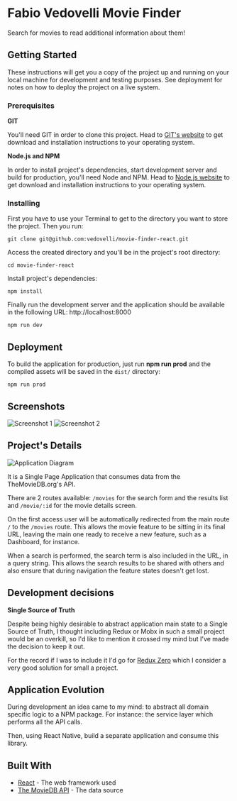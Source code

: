 # Fabio Vedovelli Movie Finder

Search for movies to read additional information about them!

## Getting Started

These instructions will get you a copy of the project up and running on your local machine for development and testing purposes. See deployment for notes on how to deploy the project on a live system.

### Prerequisites

**GIT**

You'll need GIT in order to clone this project. Head to [GIT's website](https://git-scm.com/) to get download and installation instructions to your operating system.

**Node.js and NPM**

In order to install project's dependencies, start development server and build for production, you'll need Node and NPM. Head to [Node.js website](https://nodejs.org/en/) to get download and installation instructions to your operating system.

### Installing

First you have to use your Terminal to get to the directory you want to store the project. Then you run:

```
git clone git@github.com:vedovelli/movie-finder-react.git
```

Access the created directory and you'll be in the project's root directory:

```
cd movie-finder-react
```

Install project's dependencies:

```
npm install
````

Finally run the development server and the application should be available in the following URL: http://localhost:8000

```
npm run dev
```

## Deployment

To build the application for production, just run **npm run prod** and the compiled assets will be saved in the `dist/` directory:

```
npm run prod
```

## Screenshots

![Screenshot 1](http://ludicrous-pocket.surge.sh/movie-finder-screenshot-1.png)
![Screenshot 2](http://ludicrous-pocket.surge.sh/movie-finder-screenshot-2.png)

## Project's Details

![Application Diagram](http://ludicrous-pocket.surge.sh/FabioVedovelliMovieFinder.png)

It is a Single Page Application that consumes data from the TheMovieDB.org's API.

There are 2 routes available: `/movies` for the search form and the results list and `/movie/:id` for the movie details screen.

On the first access user will be automatically redirected from the main route `/` to the `/movies` route. This allows the movie feature to be sitting in its final URL, leaving the main one ready to receive a new feature, such as a Dashboard, for instance.

When a search is performed, the search term is also included in the URL, in a query string. This allows the search results to be shared with others and also ensure that during navigation the feature states doesn't get lost.

## Development decisions

**Single Source of Truth**

Despite being highly desirable to abstract application main state to a Single Source of Truth, I thought including Redux or Mobx in such a small project would be an overkill, so I'd like to mention it crossed my mind but I've made the decision to keep it out.

For the record if I was to include it I'd go for [Redux Zero](https://matheusml1.gitbooks.io/redux-zero-docs/content/) which I consider a very good solution for small a project.

## Application Evolution

During development an idea came to my mind: to abstract all domain specific logic to a NPM package. For instance: the service layer which performs all the API calls.

Then, using React Native, build a separate application and consume this library.

## Built With

* [React](https://reactjs.org/) - The web framework used
* [The MovieDB API](https://www.themoviedb.org/documentation/api) - The data source
